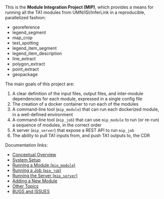 This is the **Module Integration Project (MIP)**, which provides a means for
running all the TA1 modules from UMN/ISI/InferLink in a reproducible,
parallelized fashion:

* georeference
* legend_segment
* map_crop
* text_spotting
* legend_item_segment
* legend_item_description
* line_extract
* polygon_extract
* point_extract
* geopackage

The main goals of this project are:

1. A clear definition of the input files, output files, and inter-module
    dependencies for each module, expressed in a single config file
2. The creation of a docker container to run each of the modules
3. A command-line tool (`mip_module`) that can run each dockerized module, in
    a well-defined environment
4. A command-line tool (`mip_job`) that can use `mip_module` to run (or re-run)
    a sequence of modules, in the correct order
5. A server (`mip_server`) that expose a REST API to run `mip_job`
6. The ability to pull TA1 inputs from, and push TA1 outputs to, the CDR

Documentation links:
* [Conceptual Overview](docs/pages/conceptual_overview.md)
* [System Setup](docs/pages/system_setup.md)
* [Running a Module (`mip_module`)](docs/pages/running_mip_module)
* [Running a Job (`mip_job`)](docs/pages/running_mip_job)
* [Running the Server (`mip_server`)](docs/pages/running_mip_server)
* [Adding a New Module](docs/pages/adding_modules.md)
* [Other Topics](docs/pages/other_topics.md)
* [BUGS and ISSUES](docs/pages/todo.md)

